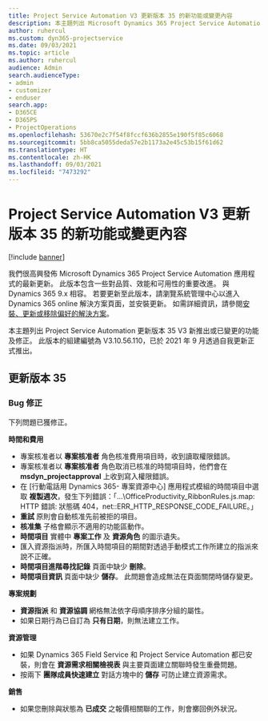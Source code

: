 ```yaml
---
title: Project Service Automation V3 更新版本 35 的新功能或變更內容
description: 本主題列出 Microsoft Dynamics 365 Project Service Automation 更新版本 35 V3 中可用的功能與修正。
author: ruhercul
ms.custom: dyn365-projectservice
ms.date: 09/03/2021
ms.topic: article
ms.author: ruhercul
audience: Admin
search.audienceType:
- admin
- customizer
- enduser
search.app:
- D365CE
- D365PS
- ProjectOperations
ms.openlocfilehash: 53670e2c7f54f8fccf636b2855e190f5f85c6068
ms.sourcegitcommit: 5bb8ca5055deda57e2b1173a2e45c53b15f61d62
ms.translationtype: HT
ms.contentlocale: zh-HK
ms.lasthandoff: 09/03/2021
ms.locfileid: "7473292"
---
```

# <a name="whats-new-or-changed-in-project-service-automation-update-release-35-v3"></a>Project Service Automation V3 更新版本 35 的新功能或變更內容

[!include [banner](../includes/psa-now-project-operations.md)]

我們很高興發佈 Microsoft Dynamics 365 Project Service Automation 應用程式的最新更新。 此版本包含一些對品質、效能和可用性的重要改進。 與 Dynamics 365 9.x 相容。 若要更新至此版本，請瀏覽系統管理中心以進入 Dynamics 365 online 解決方案頁面，並安裝更新。 如需詳細資訊，請參閱[安裝、更新或移除偏好的解決方案](/power-platform/admin/install-remove-preferred-solution)。

本主題列出 Project Service Automation 更新版本 35 V3 新推出或已變更的功能及修正。 此版本的組建編號為 V3.10.56.110，已於 2021 年 9 月透過自我更新正式推出。

## <a name="update-release-35"></a>更新版本 35

### <a name="bug-fixes"></a>Bug 修正

下列問題已獲修正。

**時間和費用**

- 專案核准者以 **專案核准者** 角色核准費用項目時，收到讀取權限錯誤。
- 專案核准者以 **專案核准者** 角色取消已核准的時間項目時，他們會在 **msdyn_projectapproval** 上收到寫入權限錯誤。
- 在 [行動電話用 Dynamics 365- 專案資源中心] 應用程式模組的時間項目中選取 **複製週次**，發生下列錯誤：「...\OfficeProductivity_RibbonRules.js.map: HTTP 錯誤: 狀態碼 404，net::ERR_HTTP_RESPONSE_CODE_FAILURE。」
- **重試** 原則會自動核准先前被拒的項目。
- **核准集** 子格會顯示不適用的功能區動作。
- **時間項目** 實體中 **專案工作** 及 **資源角色** 的圖示遺失。
- 匯入資源指派時，所匯入時間項目的期間對透過手動模式工作所建立的指派來說不正確。
- **時間項目進階尋找記錄** 頁面中缺少 **刪除**。
- **時間項目資訊** 頁面中缺少 **儲存**。 此問題會造成無法在頁面關閉時儲存變更。

**專案規劃**

- **資源指派** 和 **資源協調** 網格無法依字母順序排序分組的屬性。
- 如果日期行為已自訂為 **只有日期**，則無法建立工作。

**資源管理**

- 如果 Dynamics 365 Field Service 和 Project Service Automation 都已安裝，則會在 **資源需求相關檢視表** 與主要頁面建立關聯時發生重疊問題。
- 按兩下 **團隊成員快速建立** 對話方塊中的 **儲存** 可防止建立資源需求。

**銷售**

- 如果您刪除與狀態為 **已成交** 之報價相關聯的工作，則會擲回例外狀況。
